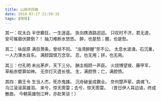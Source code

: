```yaml
---
title: 山坡羊四曲
date: 2018-07-27 21:59:15
tags: [随笔]
---
```


其一：叹太白
半世癫狂，一生逍遥。
执剑携酒路迢迢。
只叹时不济，君无道，
安可催眉伏膝倒？！
抽刀难断水悠悠。
醉，也是愁；醒，也是愁。

<!--more-->

其二：咏屈原
满目萧条，曾经不同。
“浊清醉醒”奈不公。
太息水波涌，石沉重，
一人力薄水自东。
满腔国恨万念空。
忍，也无用；拼，也无用。

其三：付孔明
未出茅庐，天下三分。
酬主相顾一声臣。
火烧博望坡、藤甲军，
草船赤壁算如神。
无奈灯灭遗长恨。
生，满腔愤；亡，满腔愤。

其四：霸王令
生当人杰，死亦鬼雄。
沉舟破釜成霸业。
奈何楚声萦，虞魂飞，
乌江滚滚英雄泪。
来兮，惊天雳雷；去兮，惊天雳雷。
（昔日伊人耳边语，终成散曲，
今朝英雄刎江畔，亦赴笑谈！）
